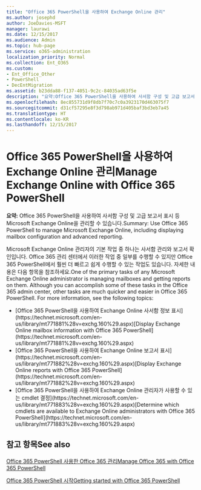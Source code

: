 ```yaml
---
title: "Office 365 PowerShell을 사용하여 Exchange Online 관리"
ms.author: josephd
author: JoeDavies-MSFT
manager: laurawi
ms.date: 12/15/2017
ms.audience: Admin
ms.topic: hub-page
ms.service: o365-administration
localization_priority: Normal
ms.collection: Ent_O365
ms.custom:
- Ent_Office_Other
- PowerShell
- DecEntMigration
ms.assetid: b23dda88-f137-4051-9c2c-84035ad63f5e
description: "요약:Office 365 PowerShell을 사용하여 사서함 구성 및 고급 보고서 표시 등 Microsoft Exchange Online을 관리할 수 있습니다."
ms.openlocfilehash: 8ec855731d9f8db7f70c7c0a3923170d463075f7
ms.sourcegitcommit: d31cf57295e8f3d798ab971d405baf3bd3eb7a45
ms.translationtype: HT
ms.contentlocale: ko-KR
ms.lasthandoff: 12/15/2017
---
```

# <a name="manage-exchange-online-with-office-365-powershell"></a><span data-ttu-id="069b5-103">Office 365 PowerShell을 사용하여 Exchange Online 관리</span><span class="sxs-lookup"><span data-stu-id="069b5-103">Manage Exchange Online with Office 365 PowerShell</span></span>

 <span data-ttu-id="069b5-104">**요약:** Office 365 PowerShell을 사용하여 사서함 구성 및 고급 보고서 표시 등 Microsoft Exchange Online을 관리할 수 있습니다.</span><span class="sxs-lookup"><span data-stu-id="069b5-104">Summary: Use Office 365 PowerShell to manage Microsoft Exchange Online, including displaying mailbox configuration and advanced reporting.</span></span>
  
<span data-ttu-id="069b5-p101">Microsoft Exchange Online 관리자의 기본 작업 중 하나는 사서함 관리와 보고서 확인입니다. Office 365 관리 센터에서 이러한 작업 중 일부를 수행할 수 있지만 Office 365 PowerShell에서 훨씬 더 빠르고 쉽게 수행할 수 있는 작업도 있습니다. 자세한 내용은 다음 항목을 참조하세요.</span><span class="sxs-lookup"><span data-stu-id="069b5-p101">One of the primary tasks of any Microsoft Exchange Online administrator is managing mailboxes and getting reports on them. Although you can accomplish some of these tasks in the Office 365 admin center, other tasks are much quicker and easier in Office 365 PowerShell. For more information, see the following topics:</span></span>
  
- <span data-ttu-id="069b5-108">
  [Office 365 PowerShell을 사용하여 Exchange Online 사서함 정보 표시](https://technet.microsoft.com/en-us/library/mt771881%28v=exchg.160%29.aspx)</span><span class="sxs-lookup"><span data-stu-id="069b5-108">[Display Exchange Online mailbox information with Office 365 PowerShell](https://technet.microsoft.com/en-us/library/mt771881%28v=exchg.160%29.aspx)</span></span>
    
- <span data-ttu-id="069b5-109">
  [Office 365 PowerShell을 사용하여 Exchange Online 보고서 표시](https://technet.microsoft.com/en-us/library/mt771882%28v=exchg.160%29.aspx)</span><span class="sxs-lookup"><span data-stu-id="069b5-109">[Display Exchange Online reports with Office 365 PowerShell](https://technet.microsoft.com/en-us/library/mt771882%28v=exchg.160%29.aspx)</span></span>
    
- <span data-ttu-id="069b5-110">
  [Office 365 PowerShell을 사용하여 Exchange Online 관리자가 사용할 수 있는 cmdlet 결정](https://technet.microsoft.com/en-us/library/mt771883%28v=exchg.160%29.aspx)</span><span class="sxs-lookup"><span data-stu-id="069b5-110">[Determine which cmdlets are available to Exchange Online administrators with Office 365 PowerShell](https://technet.microsoft.com/en-us/library/mt771883%28v=exchg.160%29.aspx)</span></span>
    
## <a name="see-also"></a><span data-ttu-id="069b5-111">참고 항목</span><span class="sxs-lookup"><span data-stu-id="069b5-111">See also</span></span>

#### 

[<span data-ttu-id="069b5-112">Office 365 PowerShell 사용한 Office 365 관리</span><span class="sxs-lookup"><span data-stu-id="069b5-112">Manage Office 365 with Office 365 PowerShell</span></span>](manage-office-365-with-office-365-powershell.md)
  
[<span data-ttu-id="069b5-113">Office 365 PowerShell 시작</span><span class="sxs-lookup"><span data-stu-id="069b5-113">Getting started with Office 365 PowerShell</span></span>](getting-started-with-office-365-powershell.md)

